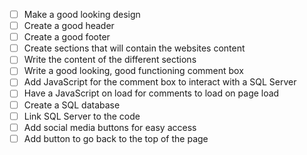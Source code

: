 - [ ] Make a good looking design
- [ ] Create a good header
- [ ] Create a good footer
- [ ] Create sections that will contain the websites content
- [ ] Write the content of the different sections
- [ ] Write a good looking, good functioning comment box
- [ ] Add JavaScript for the comment box to interact with a SQL Server
- [ ] Have a JavaScript on load for comments to load on page load
- [ ] Create a SQL database
- [ ] Link SQL Server to the code
- [ ] Add social media buttons for easy access
- [ ] Add button to go back to the top of the page